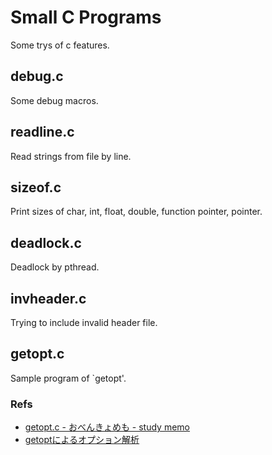 Small C Programs
================

Some trys of c features.


debug.c
-------

Some debug macros.


readline.c
----------

Read strings from file by line.


sizeof.c
--------

Print sizes of char, int, float, double, function pointer, pointer.


deadlock.c
----------

Deadlock by pthread.


invheader.c
-----------

Trying to include invalid header file.

getopt.c
--------

Sample program of `getopt'.

### Refs

* [getopt.c - おべんきょめも - study memo](http://studymemo.g.hatena.ne.jp/acotie/20090721/1248169037)
* [getoptによるオプション解析](http://www.am.sanken.osaka-u.ac.jp/~mukaigaw/misc/getopt.html)
